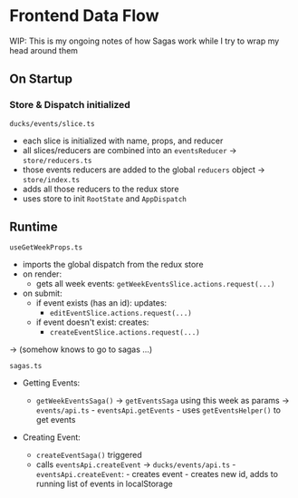 # Frontend Data Flow

WIP: This is my ongoing notes of how Sagas work while I try to wrap my head around them

## On Startup

### Store & Dispatch initialized

`ducks/events/slice.ts`

- each slice is initialized with name, props, and reducer
- all slices/reducers are combined into an `eventsReducer`
  ->
  `store/reducers.ts`
- those events reducers are added to the global `reducers` object
  ->
  `store/index.ts`
- adds all those reducers to the redux store
- uses store to init `RootState` and `AppDispatch`

## Runtime

`useGetWeekProps.ts`

- imports the global dispatch from the redux store
- on render:
  - gets all week events: `getWeekEventsSlice.actions.request(...)`
- on submit:
  - if event exists (has an id): updates:
    - `editEventSlice.actions.request(...)`
  - if event doesn't exist: creates:
    - `createEventSlice.actions.request(...)`

-> (somehow knows to go to sagas ...)

`sagas.ts`

- Getting Events:

  - `getWeekEventsSaga()` -> `getEventsSaga` using this week as params
    ->
    `events/api.ts` - `eventsApi.getEvents` - uses `getEventsHelper()` to get events

- Creating Event:
  - `createEventSaga()` triggered
  - calls `eventsApi.createEvent`
    ->
    `ducks/events/api.ts` - `eventsApi.createEvent`: - creates event - creates new id, adds to running list of events in localStorage
